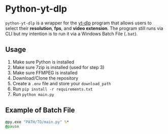 # Python-yt-dlp

`python-yt-dlp` is a wrapper for the [yt-dlp](https://github.com/yt-dlp/yt-dlp#readme) program that allows users to select their **resolution**, **fps**, and **video extension**. The program still runs via CLI but my intention is to run it via a Windows Batch File (`.bat`).

## Usage

1. Make sure Python is installed
2. Make sure 7zip is installed (used for step 3)
3. Make sure FFMPEG is installed
4. Download/Clone the repository
5. Create a `.env` file and store your `download_path`
6. Run `pip install -r requirements.txt`
7. Run `python main.py`

## Example of Batch File

``` bat
@py.exe "PATH/TO/main.py" %*
@pause
```
